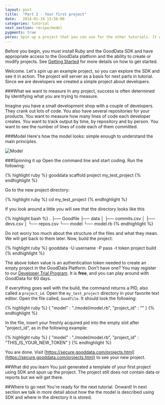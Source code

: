 ```yaml
---
layout: post
title:  "Part I - Your first project"
date:   2014-01-19 13:56:00
categories: tutorial
next_section: recipe/model
pygments: true
perex: Spin up a project that you can use for the other tutorials. It will take only 5 minutes. Promise.
---
```


Before you begin, you must install Ruby and the GoodData SDK and have appropriate access to the GoodData platform and the ability to create or modify projects. See [Getting Started](getting-started) for more details on how to get started.

Welcome. Let's spin up an example project, so you can explore the SDK and see it in action. The project will server as a basis for next parts in tutorial. Since we are developers we created a simple project about developers.

###What we want to measure
In any project, success is often determined by identifying what you are trying to measure.

Imagine you have a small development shop with a couple of developers. They crank out lots of code. You also have several repositories for your products. You want to measure how many lines of code each developer creates. You want to track output by time, by repository and by person. You want to see the number of lines of code each of them committed.

###Model
Here's how the model looks: simple enough to understand the main principles.

![Model](https://dl.dropboxusercontent.com/s/1y97ziv5anmpn9s/gooddata_devs_demo_model.png?token_hash=AAENC89d8XOfCr9AnyQCrd9vwfhb-bDuYcORQ0AIRP2RQQ)

###Spinning it up
Open the command line and start coding. Run the following:

{% highlight ruby %}
gooddata scaffold project my_test_project
{% endhighlight %}

Go to the new project directory:

{% highlight ruby %}
cd my_test_project
{% endhighlight %}

If you look around a little you will see that the directory looks like this

{% highlight bash %}
.
├── Goodfile
├── data
│   ├── commits.csv
│   ├── devs.csv
│   └── repos.csv
└── model
    └── model.rb
{% endhighlight %}

Do not worry too much about the structure of the files and what they mean. We will get back to them later. Now, build the project:

{% highlight ruby %}
gooddata -U username -P pass -t token project build
{% endhighlight %}

The above _token_ value is an authentication token needed to create an empty project in the GoodData Platform. Don't have one? You may register to our [Developer Trial Program](https://developer.gooddata.com/trial). It is **free**, and you can play around with GoodData for 60 days. 

If everything goes well with the build, the command returns a PID, also called a `project_id`. Open the `my_test_project` directory in your favorite text editor. Open the file called, `Goodfile`. It should look the following:

{% highlight ruby %}
{
  "model" : "./model/model.rb",
  "project_id"   : ""
}
{% endhighlight %}

In the file, insert your freshly acquired pid into the empty slot after "project_id", as in the following example:

{% highlight ruby %}
{
  "model" : "./model/model.rb",
  "project_id"   : "THIS_IS_YOUR_NEW_TOKEN"
}
{% endhighlight %}

You are done. Visit [https://secure.gooddata.com/projects.html](https://secure.gooddata.com/projects.html) to see your new project. 

##What did you learn
You just generated a template of your first project using SDK and spun up the project. The project still does not contain data or reports but we will get there.

##Where to go next
You're ready for the next tutorial. Onward! In next section we talk in more detail about how the the model is described using SDK and where in the directory it is stored.